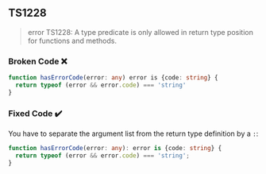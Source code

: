 ## TS1228

> error TS1228: A type predicate is only allowed in return type position for functions and methods.

### Broken Code ❌

```ts
function hasErrorCode(error: any) error is {code: string} {
  return typeof (error && error.code) === 'string'
}
```

### Fixed Code ✔️

You have to separate the argument list from the return type definition by a `:`:

```ts
function hasErrorCode(error: any): error is {code: string} {
  return typeof (error && error.code) === 'string';
}
```
